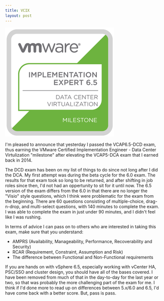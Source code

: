 ```yaml
---
title: VCIX
layout: post
---
```


![VCIX](/images/vmware-certified-implementation-expert-6-5-data-center-virtualization.png)

I'm pleased to announce that yesterday I passed the VCAP6.5-DCD exam, thus earning the VMware Certified Implementation Engineer - Data Center Virtulization "milestone" after elevating the VCAP5-DCA exam that I earned back in 2014.

The DCD exam has been on my list of things to do since not long after I did the DCA. My first attempt was during the beta cycle for the 6.0 exam. The results for that exam took so long to be returned, and after shifting in job roles since then, I'd not had an oppertunity to sit for it until now. The 6.5 version of the exam differs from the 6.0 in that there are no longer the "Visio" style questions, which I think were problematic for the exam from the beginning. There are 60 questions consisting of multiple-choice, drag-n-drop, and multi-select questions, with 140 minutes to complete the exam. I was able to complete the exam in just under 90 minutes, and I didn't feel like I was rushing.

In terms of advice I can pass on to others who are interested in taking this exam, make sure that you understand:

* AMPRS (Availability, Manageability, Performance, Recoverability and Security)
* RCAR (Requirement, Constraint, Assumption and Risk)
* The difference between Functional and Non-Functional requirements

If you are hands on with vSphere 6.5, especially working with vCenter HA, PSC/SSO and cluster design, you should have all of the bases covered. I have been removed from much of that in the day-to-day for the last year or two, so that was probably the more challenging part of the exam for me. I think if I'd done more to read up on differences between 5.x/6.0 and 6.5, I'd have come back with a better score. But, pass is pass.